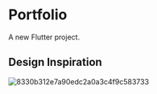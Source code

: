 # Portfolio

A new Flutter project.

## Design Inspiration

![8330b312e7a90edc2a0a3c4f9c583733](https://user-images.githubusercontent.com/53579386/173894353-2de51f4f-3513-4729-9af2-fa68910b35a8.jpeg)

